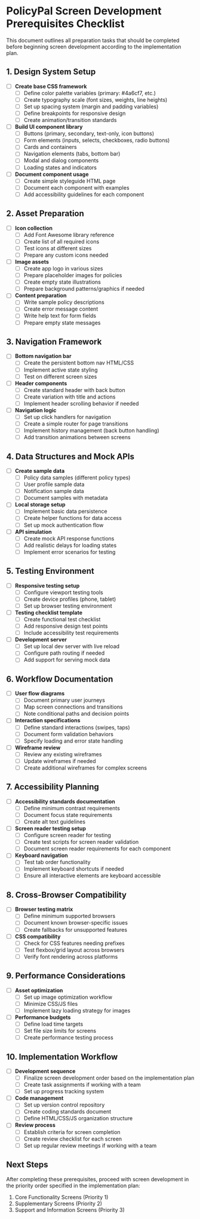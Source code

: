 # PolicyPal Screen Development Prerequisites Checklist

This document outlines all preparation tasks that should be completed before beginning screen development according to the implementation plan.

## 1. Design System Setup

- [ ] **Create base CSS framework**
  - [ ] Define color palette variables (primary: #4a6cf7, etc.)
  - [ ] Create typography scale (font sizes, weights, line heights)
  - [ ] Set up spacing system (margin and padding variables)
  - [ ] Define breakpoints for responsive design
  - [ ] Create animation/transition standards

- [ ] **Build UI component library**
  - [ ] Buttons (primary, secondary, text-only, icon buttons)
  - [ ] Form elements (inputs, selects, checkboxes, radio buttons)
  - [ ] Cards and containers
  - [ ] Navigation elements (tabs, bottom bar)
  - [ ] Modal and dialog components
  - [ ] Loading states and indicators

- [ ] **Document component usage**
  - [ ] Create simple styleguide HTML page
  - [ ] Document each component with examples
  - [ ] Add accessibility guidelines for each component

## 2. Asset Preparation

- [ ] **Icon collection**
  - [ ] Add Font Awesome library reference
  - [ ] Create list of all required icons
  - [ ] Test icons at different sizes
  - [ ] Prepare any custom icons needed

- [ ] **Image assets**
  - [ ] Create app logo in various sizes
  - [ ] Prepare placeholder images for policies
  - [ ] Create empty state illustrations
  - [ ] Prepare background patterns/graphics if needed

- [ ] **Content preparation**
  - [ ] Write sample policy descriptions
  - [ ] Create error message content
  - [ ] Write help text for form fields
  - [ ] Prepare empty state messages

## 3. Navigation Framework

- [ ] **Bottom navigation bar**
  - [ ] Create the persistent bottom nav HTML/CSS
  - [ ] Implement active state styling
  - [ ] Test on different screen sizes

- [ ] **Header components**
  - [ ] Create standard header with back button
  - [ ] Create variation with title and actions
  - [ ] Implement header scrolling behavior if needed

- [ ] **Navigation logic**
  - [ ] Set up click handlers for navigation
  - [ ] Create a simple router for page transitions
  - [ ] Implement history management (back button handling)
  - [ ] Add transition animations between screens

## 4. Data Structures and Mock APIs

- [ ] **Create sample data**
  - [ ] Policy data samples (different policy types)
  - [ ] User profile sample data
  - [ ] Notification sample data
  - [ ] Document samples with metadata

- [ ] **Local storage setup**
  - [ ] Implement basic data persistence
  - [ ] Create helper functions for data access
  - [ ] Set up mock authentication flow

- [ ] **API simulation**
  - [ ] Create mock API response functions
  - [ ] Add realistic delays for loading states
  - [ ] Implement error scenarios for testing

## 5. Testing Environment

- [ ] **Responsive testing setup**
  - [ ] Configure viewport testing tools
  - [ ] Create device profiles (phone, tablet)
  - [ ] Set up browser testing environment

- [ ] **Testing checklist template**
  - [ ] Create functional test checklist
  - [ ] Add responsive design test points
  - [ ] Include accessibility test requirements

- [ ] **Development server**
  - [ ] Set up local dev server with live reload
  - [ ] Configure path routing if needed
  - [ ] Add support for serving mock data

## 6. Workflow Documentation

- [ ] **User flow diagrams**
  - [ ] Document primary user journeys
  - [ ] Map screen connections and transitions
  - [ ] Note conditional paths and decision points

- [ ] **Interaction specifications**
  - [ ] Define standard interactions (swipes, taps)
  - [ ] Document form validation behaviors
  - [ ] Specify loading and error state handling

- [ ] **Wireframe review**
  - [ ] Review any existing wireframes
  - [ ] Update wireframes if needed
  - [ ] Create additional wireframes for complex screens

## 7. Accessibility Planning

- [ ] **Accessibility standards documentation**
  - [ ] Define minimum contrast requirements
  - [ ] Document focus state requirements
  - [ ] Create alt text guidelines

- [ ] **Screen reader testing setup**
  - [ ] Configure screen reader for testing
  - [ ] Create test scripts for screen reader validation
  - [ ] Document screen reader requirements for each component

- [ ] **Keyboard navigation**
  - [ ] Test tab order functionality
  - [ ] Implement keyboard shortcuts if needed
  - [ ] Ensure all interactive elements are keyboard accessible

## 8. Cross-Browser Compatibility

- [ ] **Browser testing matrix**
  - [ ] Define minimum supported browsers
  - [ ] Document known browser-specific issues
  - [ ] Create fallbacks for unsupported features

- [ ] **CSS compatibility**
  - [ ] Check for CSS features needing prefixes
  - [ ] Test flexbox/grid layout across browsers
  - [ ] Verify font rendering across platforms

## 9. Performance Considerations

- [ ] **Asset optimization**
  - [ ] Set up image optimization workflow
  - [ ] Minimize CSS/JS files
  - [ ] Implement lazy loading strategy for images

- [ ] **Performance budgets**
  - [ ] Define load time targets
  - [ ] Set file size limits for screens
  - [ ] Create performance testing process

## 10. Implementation Workflow

- [ ] **Development sequence**
  - [ ] Finalize screen development order based on the implementation plan
  - [ ] Create task assignments if working with a team
  - [ ] Set up progress tracking system

- [ ] **Code management**
  - [ ] Set up version control repository
  - [ ] Create coding standards document
  - [ ] Define HTML/CSS/JS organization structure

- [ ] **Review process**
  - [ ] Establish criteria for screen completion
  - [ ] Create review checklist for each screen
  - [ ] Set up regular review meetings if working with a team

## Next Steps

After completing these prerequisites, proceed with screen development in the priority order specified in the implementation plan:

1. Core Functionality Screens (Priority 1)
2. Supplementary Screens (Priority 2)
3. Support and Information Screens (Priority 3) 